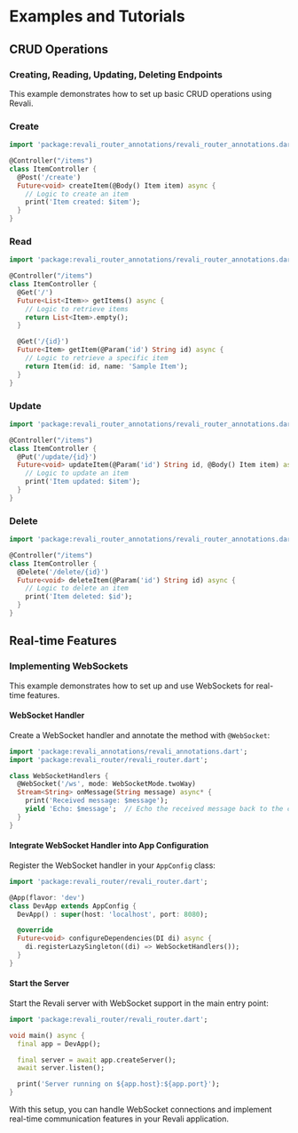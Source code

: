 # Examples and Tutorials

## CRUD Operations

### Creating, Reading, Updating, Deleting Endpoints

This example demonstrates how to set up basic CRUD operations using Revali.

### Create

```dart
import 'package:revali_router_annotations/revali_router_annotations.dart';

@Controller("/items")
class ItemController {
  @Post('/create')
  Future<void> createItem(@Body() Item item) async {
    // Logic to create an item
    print('Item created: $item');
  }
}
```

### Read

```dart
import 'package:revali_router_annotations/revali_router_annotations.dart';

@Controller("/items")
class ItemController {
  @Get('/')
  Future<List<Item>> getItems() async {
    // Logic to retrieve items
    return List<Item>.empty();
  }

  @Get('/{id}')
  Future<Item> getItem(@Param('id') String id) async {
    // Logic to retrieve a specific item
    return Item(id: id, name: 'Sample Item');
  }
}
```

### Update

```dart
import 'package:revali_router_annotations/revali_router_annotations.dart';

@Controller("/items")
class ItemController {
  @Put('/update/{id}')
  Future<void> updateItem(@Param('id') String id, @Body() Item item) async {
    // Logic to update an item
    print('Item updated: $item');
  }
}
```

### Delete

```dart
import 'package:revali_router_annotations/revali_router_annotations.dart';

@Controller("/items")
class ItemController {
  @Delete('/delete/{id}')
  Future<void> deleteItem(@Param('id') String id) async {
    // Logic to delete an item
    print('Item deleted: $id');
  }
}
```

## Real-time Features

### Implementing WebSockets

This example demonstrates how to set up and use WebSockets for real-time features.

#### WebSocket Handler

Create a WebSocket handler and annotate the method with `@WebSocket`:

```dart
import 'package:revali_annotations/revali_annotations.dart';
import 'package:revali_router/revali_router.dart';

class WebSocketHandlers {
  @WebSocket('/ws', mode: WebSocketMode.twoWay)
  Stream<String> onMessage(String message) async* {
    print('Received message: $message');
    yield 'Echo: $message';  // Echo the received message back to the client
  }
}
```

#### Integrate WebSocket Handler into App Configuration

Register the WebSocket handler in your `AppConfig` class:

```dart
import 'package:revali_router/revali_router.dart';

@App(flavor: 'dev')
class DevApp extends AppConfig {
  DevApp() : super(host: 'localhost', port: 8080);

  @override
  Future<void> configureDependencies(DI di) async {
    di.registerLazySingleton((di) => WebSocketHandlers());
  }
}
```

#### Start the Server

Start the Revali server with WebSocket support in the main entry point:

```dart
import 'package:revali_router/revali_router.dart';

void main() async {
  final app = DevApp();

  final server = await app.createServer();
  await server.listen();

  print('Server running on ${app.host}:${app.port}');
}
```

With this setup, you can handle WebSocket connections and implement real-time communication features in your Revali application.
